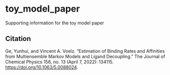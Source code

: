 # toy_model_paper

Supporting information for the toy model paper

## Citation

Ge, Yunhui, and Vincent A. Voelz. “Estimation of Binding Rates and Affinities from Multiensemble Markov Models and Ligand Decoupling.” The Journal of Chemical Physics 156, no. 13 (April 7, 2022): 134115. https://doi.org/10.1063/5.0088024.

